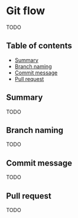 # Git flow

TODO

## Table of contents

<!-- toc -->

- [Summary](#summary)
- [Branch naming](#branch-naming)
- [Commit message](#commit-message)
- [Pull request](#pull-request)

<!-- tocstop -->

## Summary

TODO

## Branch naming

TODO

## Commit message

TODO

## Pull request

TODO
